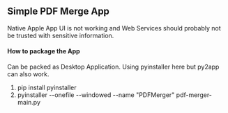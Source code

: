 ## Simple PDF Merge App
Native Apple App UI is not working and Web Services should probably not be trusted with sensitive information.

#### How to package the App
Can be packed as Desktop Application. Using pyinstaller here but py2app can also work.
1. pip install pyinstaller
2. pyinstaller --onefile --windowed --name "PDFMerger" pdf-merger-main.py
